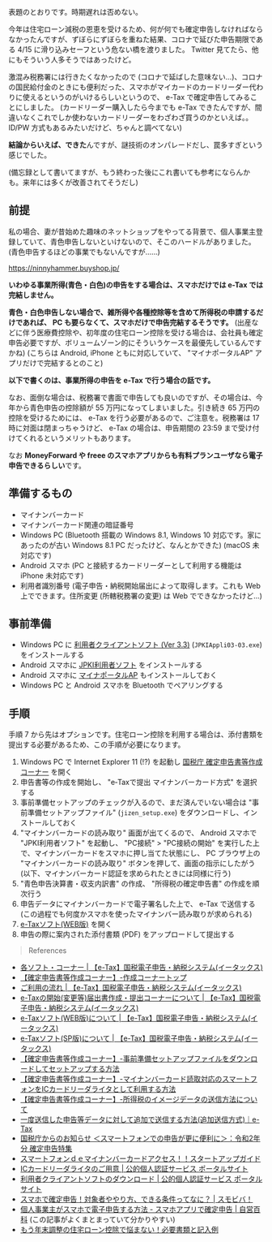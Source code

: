 表題のとおりです。時期遅れは否めない。

今年は住宅ローン減税の恩恵を受けるため、何が何でも確定申告しなければならなかったんですが、ずぼらにずぼらを重ねた結果、コロナで延びた申告期限である 4/15 に滑り込みセーフという危ない橋を渡りました。 Twitter 見てたら、他にもそういう人多そうではあったけど。

激混み税務署には行きたくなかったので (コロナで延ばした意味ない...)、コロナの国民給付金のときにも便利だった、スマホがマイカードのカードリーダー代わりに使えるというのがいけるらしいというので、 e-Tax で確定申告してみることにしました。 (カードリーダー購入したら今までも e-Tax できたんですが、間違いなくこれでしか使わないカードリーダーをわざわざ買うのかといえば。。 ID/PW 方式もあるみたいだけど、ちゃんと調べてない)

**結論からいえば、できた**んですが、謎技術のオンパレードだし、罠多すぎという感じでした。

(備忘録として書いてますが、もう終わった後にこれ書いても参考にならんかも。来年には多くが改善されてそうだし)

## 前提

私の場合、妻が昔始めた趣味のネットショップをやってる背景で、個人事業主登録していて、青色申告しないといけないので、そこのハードルがありました。
(青色申告するほどの事業でもないんですが......)

https://ninnyhammer.buyshop.jp/

**いわゆる事業所得(青色・白色)の申告をする場合は、スマホだけでは e-Tax では完結しません。**

**青色・白色申告しない場合で、雑所得や各種控除等を含めて所得税の申請するだけであれば、 PC も要らなくて、スマホだけで申告完結するそうです。**
(出産などに伴う医療費控除や、初年度の住宅ローン控除を受ける場合は、会社員も確定申告必要ですが、ボリュームゾーン的にそういうケースを最優先しているんですかね)
(こちらは Android, iPhone ともに対応していて、 "マイナポータルAP" アプリだけで完結するとのこと)

**以下で書くのは、事業所得の申告を e-Tax で行う場合の話です。**

なお、面倒な場合は、税務署で書面で申告しても良いのですが、その場合は、今年から青色申告の控除額が 55 万円になってしまいました。引き続き 65 万円の控除を受けるためには、 e-Tax を行う必要があるので、ご注意を。税務署は 17 時に対面は閉まっちゃうけど、 e-Tax の場合は、申告期間の 23:59 まで受け付けてくれるというメリットもあります。

なお **MoneyForward や freee のスマホアプリからも有料プランユーザなら電子申告できるらしい**です。

## 準備するもの

- マイナンバーカード
- マイナンバーカード関連の暗証番号
- Windows PC (Bluetooth 搭載の Windows 8.1, Windows 10 対応です。家にあったのが古い Windows 8.1 PC だったけど、なんとかできた) (macOS 未対応です)
- Android スマホ (PC と接続するカードリーダーとして利用する機能は iPhone 未対応です)
- 利用者識別番号 (電子申告・納税開始届出によって取得します。これも Web 上でできます。住所変更 (所轄税務署の変更) は Web でできなかったけど...)

## 事前準備

- Windows PC に [利用者クライアントソフト (Ver 3.3)](https://www.jpki.go.jp/download/win.html) (`JPKIAppli03-03.exe`) をインストールする
- Android スマホに [JPKI利用者ソフト](https://play.google.com/store/apps/details?id=jp.go.jpki.mobile.utility) をインストールする
- Android スマホに [マイナポータルAP](https://play.google.com/store/apps/details?id=jp.go.cas.mpa) もインストールしておく
- Windows PC と Android スマホを Bluetooth でペアリングする

## 手順

手順 7 から先はオプションです。住宅ローン控除を利用する場合は、添付書類を提出する必要があるため、この手順が必要になります。

1. Windows PC で Internet Explorer 11 (!?) を起動し [国税庁 確定申告書等作成コーナー](https://www.keisan.nta.go.jp/kyoutu/ky/sm/top#bsctrl) を開く
2. 申告書等の作成を開始し、 "e‐Taxで提出 マイナンバーカード方式" を選択する
3. 事前準備セットアップのチェックが入るので、まだ済んでいない場合は "事前準備セットアップファイル" (`jizen_setup.exe`) をダウンロードし、インストールしておく
4. "マイナンバーカードの読み取り" 画面が出てくるので、 Android スマホで "JPKI利用者ソフト" を起動し、 "PC接続" > "PC接続の開始" を実行した上で、マイナンバーカードをスマホに押し当てた状態にし、 PC ブラウザ上の "マイナンバーカードの読み取り" ボタンを押して、画面の指示にしたがう (以下、マイナンバーカード認証を求められたときには同様に行う)
5. "青色申告決算書・収支内訳書" の作成、 "所得税の確定申告書" の作成を順次行う
6. 申告データにマイナンバーカードで電子署名した上で、 e-Tax で送信する (この過程でも何度かスマホを使ったマイナンバー読み取りが求められる)
7. [e-Taxソフト(WEB版)](https://clientweb.e-tax.nta.go.jp/UF_WEB/WP000/FCSE00001/SE00S010SCR.do) を開く
8. 申告の際に案内された添付書類 (PDF) をアップロードして提出する

> References

- [各ソフト・コーナー | 【e-Tax】国税電子申告・納税システム(イータックス)](https://www.e-tax.nta.go.jp/software/software.htm)
- [【確定申告書等作成コーナー】-作成コーナートップ](https://www.keisan.nta.go.jp/kyoutu/ky/sm/top#bsctrl)
- [ご利用の流れ | 【e-Tax】国税電子申告・納税システム(イータックス)](https://www.e-tax.nta.go.jp/start/index.htm)
- [e-Taxの開始(変更等)届出書作成・提出コーナーについて | 【e-Tax】国税電子申告・納税システム(イータックス)](https://www.e-tax.nta.go.jp/todokedesho/index.htm)
- [e-Taxソフト(WEB版)について | 【e-Tax】国税電子申告・納税システム(イータックス)](https://www.e-tax.nta.go.jp/e-taxsoftweb/e-taxsoftweb.htm)
- [e-Taxソフト(SP版)について | 【e-Tax】国税電子申告・納税システム(イータックス)](https://www.e-tax.nta.go.jp/e-taxsoftsp/e-taxsoftsp.htm)
- [【確定申告書等作成コーナー】-事前準備セットアップファイルをダウンロードしてセットアップする方法](https://www.keisan.nta.go.jp/h28yokuaru/cat1/cat12/cat121/cid130.html)
- [【確定申告書等作成コーナー】-マイナンバーカード読取対応のスマートフォンをICカードリーダライタとして利用する方法](https://www.keisan.nta.go.jp/r2yokuaru/cat1/cat12/cat121/cid960.html)
- [【確定申告書等作成コーナー】-所得税のイメージデータの送信方法について](https://www.keisan.nta.go.jp/r2yokuaru/cat1/cat16/cat163/cid945.html)
- [一度送信した申告等データに対して追加で送信する方法(追加送信方式)｜e-Tax](https://www.e-tax.nta.go.jp/toiawase/qa/e-taxweb/34_02.htm)
- [国税庁からのお知らせ ＜スマートフォンでの申告が更に便利に＞：令和2年分 確定申告特集](https://www.nta.go.jp/taxes/shiraberu/shinkoku/tokushu/info-smartphone.htm)
- [スマートフォンｄｅマイナンバーカードアクセス！！スタートアップガイド](https://www2.jpki.go.jp/download/pdf/startupguide.pdf)
- [ICカードリーダライタのご用意 | 公的個人認証サービス ポータルサイト](https://www.jpki.go.jp/prepare/reader_writer.html)
- [利用者クライアントソフトのダウンロード | 公的個人認証サービス ポータルサイト](https://www.jpki.go.jp/download/)
- [スマホで確定申告！対象者ややり方、できる条件ってなに？ | スモビバ！](https://sumoviva.jp/article/1002130)
- [個人事業主がスマホで電子申告する方法 - スマホアプリで確定申告 | 自営百科](https://jiei.com/news/etax-way-app2021) (この記事がよくまとまっていて分かりやすい)
- [もう年末調整の住宅ローン控除で悩まない！必要書類と記入例](https://www.chibabank.co.jp/blog/housing-loan-deducation-yearend-tax-adjustment.html)
